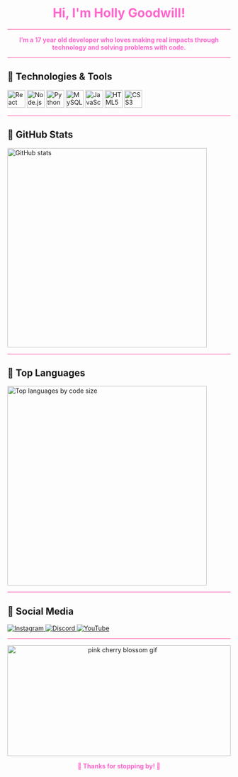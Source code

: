 <h1 align="center" style="color: #ff66cc;">Hi, I'm Holly Goodwill! </h1>

<hr style="border: none; height: 2px; background: #ff99cc;" />

<div align="center">
  <strong style="color: #ff66cc;">I’m a 17 year old developer who loves making real impacts through technology and solving problems with code.</strong>
</div>

<hr style="border: none; height: 2px; background: #ff99cc;" />

## 🌸 Technologies & Tools

<p align="left">
  <img src="https://cdn.jsdelivr.net/gh/devicons/devicon/icons/react/react-original.svg" width="40" alt="React Native" />
  <img src="https://cdn.jsdelivr.net/gh/devicons/devicon/icons/nodejs/nodejs-original.svg" width="40" alt="Node.js" />
  <img src="https://cdn.jsdelivr.net/gh/devicons/devicon/icons/python/python-original.svg" width="40" alt="Python" />
  <img src="https://cdn.jsdelivr.net/gh/devicons/devicon/icons/mysql/mysql-original.svg" width="40" alt="MySQL" />
  <img src="https://cdn.jsdelivr.net/gh/devicons/devicon/icons/javascript/javascript-original.svg" width="40" alt="JavaScript" />
  <img src="https://cdn.jsdelivr.net/gh/devicons/devicon/icons/html5/html5-original.svg" width="40" alt="HTML5" />
  <img src="https://cdn.jsdelivr.net/gh/devicons/devicon/icons/css3/css3-original.svg" width="40" alt="CSS3" />
</p>

<hr style="border: none; height: 2px; background: #ff99cc;" />

## 🌸  GitHub Stats

<p align="left">
  <img src="https://github-readme-stats.vercel.app/api?username=HoGoodDev&show_icons=true&theme=pink&title_color=ff66cc&icon_color=ff66cc&text_color=ff99cc&bg_color=fff0f6" alt="GitHub stats" width="450" />
</p>

<hr style="border: none; height: 2px; background: #ff99cc;" />

## 🌸 Top Languages

<p align="left">
  <img src="https://github-readme-stats.vercel.app/api/top-langs/?username=HoGoodDev&langs_count=10&layout=compact&theme=pink&title_color=ff66cc&icon_color=ff66cc&text_color=ff99cc&bg_color=fff0f6" alt="Top languages by code size" width="450" />
</p>

<hr style="border: none; height: 2px; background: #ff99cc;" />

## 🌸 Social Media

<p align="left">
  <a href="https://www.instagram.com/goodwillholly__/" target="_blank">
    <img src="https://img.shields.io/badge/Instagram-%23E4405F.svg?&style=for-the-badge&logo=instagram&logoColor=white&color=ff66cc" alt="Instagram" />
  </a>
  <a href="https://discordapp.com/users/holliejolli_" target="_blank">
    <img src="https://img.shields.io/badge/Discord-%237289DA.svg?&style=for-the-badge&logo=discord&logoColor=white&color=ff66cc" alt="Discord" />
  </a>
  <a href="https://www.youtube.com/@HollieJolli" target="_blank">
    <img src="https://img.shields.io/badge/YouTube-%23FF0000.svg?&style=for-the-badge&logo=youtube&logoColor=white&color=ff66cc" alt="YouTube" />
  </a>
</p>

<hr style="border: none; height: 2px; background: #ff99cc;" />

<p align="center">
  <img src="https://media1.giphy.com/media/v1.Y2lkPTc5MGI3NjExdTRlNTN5anRrczVnOHpyc2ZjZmh1eGk1ZWcyMG5oMDRiMm0zbGw1dCZlcD12MV9pbnRlcm5hbF9naWZfYnlfaWQmY3Q9Zw/mQan4KV9MNoJy/giphy.gif" alt="pink cherry blossom gif" width="100%" style="max-height: 250px; object-fit: cover;" />
</p>

<p align="center" style="color: #ff66cc; font-weight: bold;">
   🌸 Thanks for stopping by! 🌸
</p>
